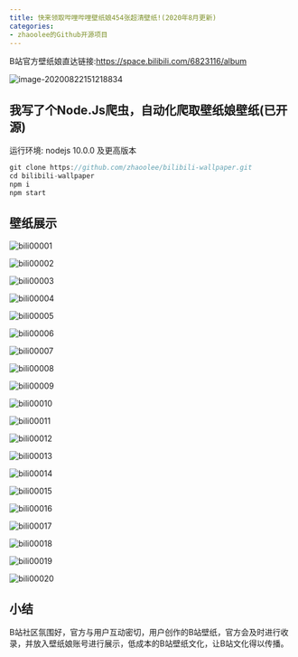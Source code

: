 ```yaml
---
title: 快来领取哔哩哔哩壁纸娘454张超清壁纸!(2020年8月更新)
categories:
- zhaoolee的Github开源项目
---
```





B站官方壁纸娘直达链接:https://space.bilibili.com/6823116/album



![image-20200822151218834](https://v2fy.com/asset/0i/jikemiji/jikemiji-md/kr-000106.assets/image-20200822151218834.png)



## 我写了个Node.Js爬虫，自动化爬取壁纸娘壁纸(已开源)

运行环境: nodejs 10.0.0 及更高版本

```javascript
git clone https://github.com/zhaoolee/bilibili-wallpaper.git
cd bilibili-wallpaper
npm i
npm start
```



## 壁纸展示



![bili00001](https://v2fy.com/asset/0i/jikemiji/jikemiji-md/kr-000106.assets/bili00001.jpg)

![bili00002](https://v2fy.com/asset/0i/jikemiji/jikemiji-md/kr-000106.assets/bili00002.jpg)

![bili00003](https://v2fy.com/asset/0i/jikemiji/jikemiji-md/kr-000106.assets/bili00003.jpg)

![bili00004](https://v2fy.com/asset/0i/jikemiji/jikemiji-md/kr-000106.assets/bili00004.jpg)

![bili00005](https://v2fy.com/asset/0i/jikemiji/jikemiji-md/kr-000106.assets/bili00005.jpg)

![bili00006](https://v2fy.com/asset/0i/jikemiji/jikemiji-md/kr-000106.assets/bili00006.png)

![bili00007](https://v2fy.com/asset/0i/jikemiji/jikemiji-md/kr-000106.assets/bili00007.png)

![bili00008](https://v2fy.com/asset/0i/jikemiji/jikemiji-md/kr-000106.assets/bili00008.png)

![bili00009](https://v2fy.com/asset/0i/jikemiji/jikemiji-md/kr-000106.assets/bili00009.jpg)

![bili00010](https://v2fy.com/asset/0i/jikemiji/jikemiji-md/kr-000106.assets/bili00010.jpg)

![bili00011](https://v2fy.com/asset/0i/jikemiji/jikemiji-md/kr-000106.assets/bili00011.jpg)

![bili00012](https://v2fy.com/asset/0i/jikemiji/jikemiji-md/kr-000106.assets/bili00012.jpg)

![bili00013](https://v2fy.com/asset/0i/jikemiji/jikemiji-md/kr-000106.assets/bili00013.jpg)

![bili00014](https://v2fy.com/asset/0i/jikemiji/jikemiji-md/kr-000106.assets/bili00014.jpg)

![bili00015](https://v2fy.com/asset/0i/jikemiji/jikemiji-md/kr-000106.assets/bili00015.jpg)

![bili00016](https://v2fy.com/asset/0i/jikemiji/jikemiji-md/kr-000106.assets/bili00016.jpg)

![bili00017](https://v2fy.com/asset/0i/jikemiji/jikemiji-md/kr-000106.assets/bili00017.jpg)

![bili00018](https://v2fy.com/asset/0i/jikemiji/jikemiji-md/kr-000106.assets/bili00018.jpg)

![bili00019](https://v2fy.com/asset/0i/jikemiji/jikemiji-md/kr-000106.assets/bili00019.jpg)

![bili00020](https://v2fy.com/asset/0i/jikemiji/jikemiji-md/kr-000106.assets/bili00020.png)




## 小结



B站社区氛围好，官方与用户互动密切，用户创作的B站壁纸，官方会及时进行收录，并放入壁纸娘账号进行展示，低成本的B站壁纸文化，让B站文化得以传播。


